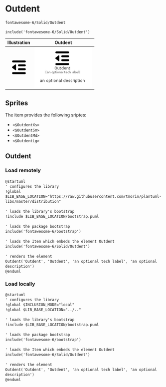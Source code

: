 # Outdent


```text
fontawesome-6/Solid/Outdent
```

```text
include('fontawesome-6/Solid/Outdent')
```



| Illustration | Outdent |
| :---: | :---: |
| ![illustration for Illustration](../../fontawesome-6/Solid/Outdent.png) | ![illustration for Outdent](../../fontawesome-6/Solid/Outdent.Local.png) |



## Sprites
The item provides the following sriptes:

- `<$OutdentXs>`
- `<$OutdentSm>`
- `<$OutdentMd>`
- `<$OutdentLg>`





## Outdent

### Load remotely
```plantuml
@startuml
' configures the library
!global $LIB_BASE_LOCATION="https://raw.githubusercontent.com/tmorin/plantuml-libs/master/distribution"

' loads the library's bootstrap
!include $LIB_BASE_LOCATION/bootstrap.puml

' loads the package bootstrap
include('fontawesome-6/bootstrap')

' loads the Item which embeds the element Outdent
include('fontawesome-6/Solid/Outdent')

' renders the element
Outdent('Outdent', 'Outdent', 'an optional tech label', 'an optional description')
@enduml
```

### Load locally
```plantuml
@startuml
' configures the library
!global $INCLUSION_MODE="local"
!global $LIB_BASE_LOCATION="../.."

' loads the library's bootstrap
!include $LIB_BASE_LOCATION/bootstrap.puml

' loads the package bootstrap
include('fontawesome-6/bootstrap')

' loads the Item which embeds the element Outdent
include('fontawesome-6/Solid/Outdent')

' renders the element
Outdent('Outdent', 'Outdent', 'an optional tech label', 'an optional description')
@enduml
```

